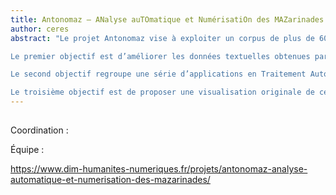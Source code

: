 ```yaml
---
title: Antonomaz – ANalyse auTOmatique et NumérisatiOn des MAZarinades
author: ceres
abstract: "Le projet Antonomaz vise à exploiter un corpus de plus de 6000 écrits du milieu du 17esiècle ayant pour objet les affaires politiques de la régence du cardinal Mazarin, et traditionnellement appelés « Mazarinades ». Notre approche se situe dans le champ des Humanités Numériques et cherche à fournir des méthodes automatiques, empruntant au Traitement Automatique des Langues et à la Fouille de Données, pour l’analyse de ces données par les experts de plusieurs disciplines (historiens, linguistiques, littéraires).

Le premier objectif est d’améliorer les données textuelles obtenues par des transcriptions automatiques (par reconnaissance de caractères), en mettant à profit les méthodes d’apprentissage profond. Il s’agit de paramétrer finement la reconnaissance automatique des caractères originaux figurant dans l’imprimé ancien. Cecorpus pilote de Mazarinades étant constitué de textes d’actualité, il ne prend sens qu’en le situant dans la production textuelle contemporaine : aussi convient-il d’intégrer de larges ensembles d’écrits du 17e siècle, disponibles sur les grandes bibliothèques numériques. Un des buts du projet est ainsi d’abonder une de ces bibliothèques numériques, celle de la Bibliothèque Mazarine, en favorisant les numérisations puis en automatisant le passage du mode image au mode texte. S’ensuivent plusieurs pistes de travail, comme lamyriadisation pour la normalisation du mode texte, ainsi que divers types d’annotations, de balisage et d’extractions d’informations comme les entités nommées.

Le second objectif regroupe une série d’applications en Traitement Automatique des Langues, notamment la datation automatique, l’attribution d’auteur ainsi que la classification non-supervisée.Ces expériences exploiteront d’abord directement les données brutes (sorties d’OCR bruitées), dont l’analyse au grain caractère peut produire des résultats parfois meilleurs que les données lissées pour l’œil humain, bien plus coûteuses pourtant à obtenir.

Le troisième objectif est de proposer une visualisation originale de ces textes polémiques qui, en raison de leur nature réactionnelle, n’ont de sens que par leur mise en réseaux. Il s’agira de rendre compte de leur enchaînement à la fois chronologique et réticulaire."
---
```

##

Coordination :

Équipe :

https://www.dim-humanites-numeriques.fr/projets/antonomaz-analyse-automatique-et-numerisation-des-mazarinades/